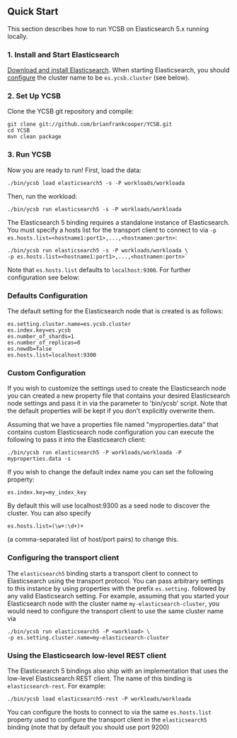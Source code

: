 <!--
Copyright (c) 2017 YCSB contributors. All rights reserved.

Licensed under the Apache License, Version 2.0 (the "License"); you
may not use this file except in compliance with the License. You
may obtain a copy of the License at

http://www.apache.org/licenses/LICENSE-2.0

Unless required by applicable law or agreed to in writing, software
distributed under the License is distributed on an "AS IS" BASIS,
WITHOUT WARRANTIES OR CONDITIONS OF ANY KIND, either express or
implied. See the License for the specific language governing
permissions and limitations under the License. See accompanying
LICENSE file.
-->

## Quick Start

This section describes how to run YCSB on Elasticsearch 5.x running locally. 

### 1. Install and Start Elasticsearch

[Download and install Elasticsearch][1]. When starting Elasticsearch, you should
[configure][2] the cluster name to be `es.ycsb.cluster` (see below).

### 2. Set Up YCSB

Clone the YCSB git repository and compile:

    git clone git://github.com/brianfrankcooper/YCSB.git
    cd YCSB
    mvn clean package

### 3. Run YCSB
    
Now you are ready to run! First, load the data:

    ./bin/ycsb load elasticsearch5 -s -P workloads/workloada

Then, run the workload:

    ./bin/ycsb run elasticsearch5 -s -P workloads/workloada

The Elasticsearch 5 binding requires a standalone instance of Elasticsearch.
You must specify a hosts list for the transport client to connect to via
`-p es.hosts.list=<hostname1:port1>,...,<hostnamen:portn>`:

    ./bin/ycsb run elasticsearch5 -s -P workloads/workloada \
    -p es.hosts.list=<hostname1:port1>,...,<hostnamen:portn>`

Note that `es.hosts.list` defaults to `localhost:9300`. For further
configuration see below:

### Defaults Configuration
The default setting for the Elasticsearch node that is created is as follows:

    es.setting.cluster.name=es.ycsb.cluster
    es.index.key=es.ycsb
    es.number_of_shards=1
    es.number_of_replicas=0
    es.newdb=false
    es.hosts.list=localhost:9300

### Custom Configuration
If you wish to customize the settings used to create the Elasticsearch node
you can created a new property file that contains your desired Elasticsearch 
node settings and pass it in via the parameter to 'bin/ycsb' script. Note that 
the default properties will be kept if you don't explicitly overwrite them.

Assuming that we have a properties file named "myproperties.data" that contains 
custom Elasticsearch node configuration you can execute the following to
pass it into the Elasticsearch client:

    ./bin/ycsb run elasticsearch5 -P workloads/workloada -P myproperties.data -s

If you wish to change the default index name you can set the following property:

    es.index.key=my_index_key

By default this will use localhost:9300 as a seed node to discover the cluster.
You can also specify

    es.hosts.list=(\w+:\d+)+

(a comma-separated list of host/port pairs) to change this.

### Configuring the transport client

The `elasticsearch5` binding starts a transport client to connect to
Elasticsearch using the transport protocol. You can pass arbitrary settings to
this instance by using properties with the prefix `es.setting.` followed by any
valid Elasticsearch setting. For example, assuming that you started your
Elasticsearch node with the cluster name `my-elasticsearch-cluster`, you would
need to configure the transport client to use the same cluster name via

    ./bin/ycsb run elasticsearch5 -P <workload> \
    -p es.setting.cluster.name=my-elasticsearch-cluster
    
### Using the Elasticsearch low-level REST client

The Elasticsearch 5 bindings also ship with an implementation that uses the
low-level Elasticsearch REST client. The name of this binding is
`elasticsearch-rest`. For example:

    ./bin/ycsb load elasticsearch5-rest -P workloads/workloada
    
You can configure the hosts to connect to via the same `es.hosts.list` property
used to configure the transport client in the `elasticsearch5` binding (note
that by default you should use port 9200)

[1]: https://www.elastic.co/guide/en/elasticsearch/reference/5.5/_installation.html
[2]: https://www.elastic.co/guide/en/elasticsearch/reference/5.5/settings.html
